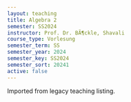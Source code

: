 ```yaml
---
layout: teaching
title: Algebra 2
semester: SS2024
instructor: Prof. Dr. BÃ¶ckle, Shavali
course_type: Vorlesung
semester_term: SS
semester_year: 2024
semester_key: SS2024
semester_sort: 20241
active: false
---
```

Imported from legacy teaching listing.
